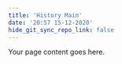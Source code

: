 ```yaml
---
title: 'History Main'
date: '20:57 15-12-2020'
hide_git_sync_repo_link: false
---
```


Your page content goes here.